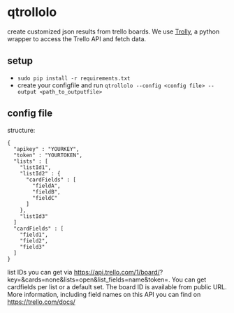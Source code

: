 # qtrollolo

create customized json results from trello boards. We use [Trolly](https://github.com/plish/Trolly), a python wrapper to access the Trello API and fetch data.

## setup

* ```sudo pip install -r requirements.txt```
* create your configfile and run ```qtrollolo --config <config file> --output <path_to_outputfile>```

## config file

structure:

```
{
  "apikey" : "YOURKEY",
  "token" : "YOURTOKEN",
  "lists" : [
    "listId1",
    "listId2" : {
      "cardFields" : [
        "fieldA",
        "fieldB",
        "fieldC"
      ]
    },
    "listId3"
  ]
  "cardFields" : [
    "field1",
    "field2",
    "field3"
  ]
}
```

list IDs you can get via https://api.trello.com/1/board/<board id>?key=<your api dev key>&cards=none&lists=open&list_fields=name&token=<user token>. You can get cardfields per list or a default set. The board ID is available from public URL. More information, including field names on this API you can find on https://trello.com/docs/
